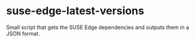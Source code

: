 # suse-edge-latest-versions

Small script that gets the SUSE Edge dependencies and outputs them in a JSON format.